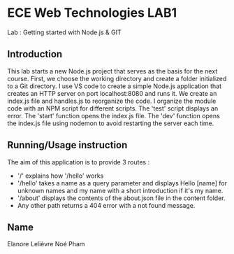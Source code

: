 # ECE Web Technologies LAB1

Lab : Getting started with Node.js & GIT

## Introduction

This lab starts a new Node.js project that serves as the basis for the next course.
First, we choose the working directory and create a folder initialized to a Git directory. 
I use VS code to create a simple Node.js application that creates an HTTP server on port localhost:8080 and runs it.
We create an index.js file and handles.js to reorganize the code. 
I organize the module code with an NPM script for different scripts. 
The 'test' script displays an error.
The 'start' function opens the index.js file.
The 'dev' function opens the index.js file using nodemon to avoid restarting the server each time.

## Running/Usage instruction

The aim of this application is to provide 3 routes :
- '/' explains how '/hello' works
- '/hello' takes a name as a query parameter and displays Hello [name] for unknown names and my name with a short introduction if it's my name.
- '/about' displays the contents of the about.json file in the content folder.
- Any other path returns a 404 error with a not found message.

## Name

Elanore Lelièvre
Noé Pham